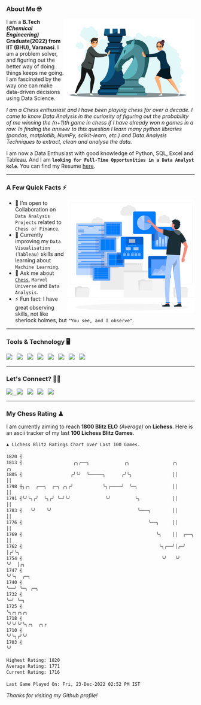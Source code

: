 ### About Me 🤓
<img align="right" alt="Coding" width="350" src="https://github.com/Laxman-Lakhan/Laxman-Lakhan/blob/master/Assets/Chess_Vector.jpg">   

I am a **B.Tech** _**(Chemical Engineering)**_ **Graduate(2022) from IIT (BHU), Varanasi**. I am a problem solver, and figuring out the better way of doing things keeps me going. I am fascinated by the way one can make data-driven decisions using Data Science. 

_I am a Chess enthusiast and I have been playing chess for over a decade. I came to know Data Analysis in the curiosity of figuring out the probability of me winning the (n+1)th game in chess if I have already won n games in a row. In finding the answer to this question I learn many python libraries (pandas, matplotlib, NumPy, scikit-learn, etc.) and Data Analysis Techniques to extract, clean and analyse the data._

I am now a Data Enthusiast with good knowledge of Python, SQL, Excel and Tableau. And I am **`looking for Full-Time Opportunities in a Data Analyst Role`**. You can find my Resume
 [here](https://drive.google.com/file/d/1UIOoogRLj5eGQFQBkuvMmTISZVdl2Ok7/view?usp=sharing).


---

### A Few Quick Facts ⚡️
<img align="right" alt="Coding" width="340" src="https://github.com/Laxman-Lakhan/Laxman-Lakhan/blob/master/Assets/Data_Vector.jpg">   

- 🤝 I’m open to Collaboration on `Data Analysis Projects` related to `Chess or Finance`.
- 📖 Currently improving my `Data Visualisation (Tableau)` skills and learning about `Machine Learning`.
- 💬 Ask me about [`Chess`](https://lichess.org/@/YourKingIsInDanger), `Marvel Universe` and `Data Analysis`.
- ⚡️ Fun fact: I have great observing skills, not like sherlock holmes, but `"You see, and I observe"`.

---
### Tools & Technology 🖥

<img src="https://img.shields.io/badge/Python-white?logo=Python&logoColor=ColorName&style=ShieldStyle" /> &nbsp;
<img src="https://img.shields.io/badge/MySQL-white?logo=MySQL&logoColor=ColorName&style=ShieldStyle" /> &nbsp;
<img src="https://img.shields.io/badge/Tableau-white?logo=Tableau&logoColor=ColorName&style=ShieldStyle" /> &nbsp;
<img src="https://img.shields.io/badge/Excel-white?logo=Microsoft+Excel&logoColor=196F3D&style=ShieldStyle" /> &nbsp;
<img src="https://img.shields.io/badge/Jupyter-white?logo=Jupyter&logoColor=ColorName&style=ShieldStyle" /> &nbsp;
<img src="https://img.shields.io/badge/pandas-white?logo=Pandas&logoColor=000080&style=ShieldStyle" /> &nbsp;
<img src="https://img.shields.io/badge/numpy-white?logo=Numpy&logoColor=85C1E9&style=ShieldStyle" /> &nbsp;
<img src="https://img.shields.io/badge/scikit learn-white?logo=Scikit+Learn&logoColor=ColorName&style=ShieldStyle" /> &nbsp;



---

### Let's Connect? 🫳🏻

<a href="mailto:laxmansingh.lakhan@gmail.com"> <img src="https://img.icons8.com/fluent/48/000000/gmail.png" width="3.5%"/> &nbsp;
[<img src="https://img.icons8.com/color/48/000000/linkedin.png" width="3.5%"/>](https://www.linkedin.com/in/laxman-lakhan/)  &nbsp;
[<img src="https://img.icons8.com/fluent/48/000000/facebook-new.png" width="3.5%"/>](https://www.facebook.com/s.laxmanlakhan/)  &nbsp;
[<img src="https://img.icons8.com/fluent/48/000000/instagram-new.png" width="3.5%"/>](https://www.instagram.com/laxman.lakhan/)  &nbsp;
[<img src="https://img.icons8.com/color/48/000000/twitter.png" width="3.5%"/>](https://twitter.com/laxman__lakhan)  &nbsp;

 ---
  
### My Chess Rating ♟
  
I am currently aiming to reach **1800 Blitz ELO** *(Average)* on **Lichess**. Here is an ascii tracker of my last **100 Lichess Blitz Games**.

  ```
  ♟︎ 𝙻𝚒𝚌𝚑𝚎𝚜𝚜 𝙱𝚕𝚒𝚝𝚣 𝚁𝚊𝚝𝚒𝚗𝚐𝚜 𝙲𝚑𝚊𝚛𝚝 𝚘𝚟𝚎𝚛 𝙻𝚊𝚜𝚝 𝟷00 𝙶𝚊𝚖𝚎𝚜.
  
1820 ┤
1813 ┤                   ╭╮╭──╮             ╭╮                ╭╮       ╭╮
1805 ┤                  ╭╯╰╯  ╰─────╮      ╭╯╰╮               ││       ││
1798 ┼╮╭╮  ╭──╮  ╭─╮ ╭╮╭╯           ╰╮╭────╯  ╰─╮             ││       ││
1791 ┤╰╯╰╮╭╯  ╰╮╭╯ ╰─╯╰╯             ╰╯         ╰╮            ││       ││
1783 ┤   ╰╯    ╰╯                                ╰───╮        ││       ││
1776 ┤                                               ╰──╮     ││       ││
1769 ┤                                                  ╰╮    ││  ╭──╮ ││
1762 ┤                                                   ╰╮╭──╯│╭─╯  │╭╯╰╮
1754 ┤                                                    ╰╯   ╰╯    ╰╯  │╭╮
1747 ┤                                                                   ╰╯╰╮  ╭─╮
1740 ┤                                                                      ╰──╯ ╰─╮ ╭─╮
1732 ┤                                                                             ╰─╯ ╰─╮
1725 ┤                                                                                   ╰╮╭╮╭╮╭╮
1718 ┤                                                                                    ╰╯╰╯╰╯╰╮╭╮  ╭╮╭
1710 ┤                                                                                           ╰╯╰╮╭╯╰╯
1703 ┤                                                                                              ╰╯ 

Highest Rating: 1820
Average Rating: 1771
Current Rating: 1716 

Last Game Played On: Fri, 23-Dec-2022 02:52 PM IST
  ```
  
  
*Thanks for visiting my Github profile!*

